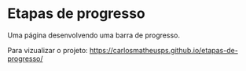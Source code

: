 # Etapas de progresso
 Uma página desenvolvendo uma barra de progresso.

Para vizualizar o projeto: https://carlosmatheusps.github.io/etapas-de-progresso/

